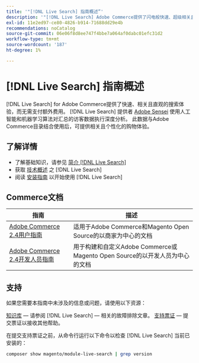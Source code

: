 ```yaml
---
title: '"[!DNL Live Search] 指南概述”'
description: '"[!DNL Live Search] Adobe Commerce提供了闪电般快速、超级相关且直观的搜索体验。”'
exl-id: 11e2ed97-ce80-4826-b914-71688dd29e4b
recommendations: noCatalog
source-git-commit: 06e06f8d8ee747f4bbe7a064af0dabc01efc31d2
workflow-type: tm+mt
source-wordcount: '187'
ht-degree: 1%

---
```


# [!DNL Live Search] 指南概述

[!DNL Live Search] for Adobe Commerce提供了快速、相关且直观的搜索体验，而无需支付额外费用。 [!DNL Live Search] 提供者 [Adobe Sensei](https://www.adobe.com/sensei.html) 使用人工智能和机器学习算法对汇总的访客数据执行深度分析。 此数据与Adobe Commerce目录结合使用后，可提供相关且个性化的购物体验。

## 了解详情

* 了解基础知识，请参见 [简介 [!DNL Live Search]](overview.md)
* 获取 [技术概述](technical-overview.md) 之 [!DNL Live Search]
* 阅读 [安装指南](install.md) 以开始使用 [!DNL Live Search]

## Commerce文档

| 指南 | 描述 |
|------ | ----------- |
| [Adobe Commerce 2.4用户指南](https://experienceleague.adobe.com/docs/commerce.html) | 适用于Adobe Commerce和Magento Open Source的以商家为中心的文档 |
| [Adobe Commerce 2.4开发人员指南](https://developer.adobe.com/commerce/docs) | 用于构建和自定义Adobe Commerce或Magento Open Source的以开发人员为中心的文档 |

## 支持

如果您需要本指南中未涉及的信息或问题，请使用以下资源：

[知识库](https://experienceleague.adobe.com/docs/commerce-knowledge-base/kb/overview.html)  — 请参阅 [!DNL Live Search] — 相关的故障排除文章。
[支持票证](https://experienceleague.adobe.com/docs/commerce-knowledge-base/kb/help-center-guide/magento-help-center-user-guide.html#submit-ticket)  — 提交票证以接收其他帮助。

在提交支持票证之前，从命令行运行以下命令以检查 [!DNL Live Search] 当前已安装的：

```bash
composer show magento/module-live-search | grep version
```
